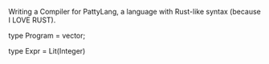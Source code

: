 Writing a Compiler for PattyLang, a language with Rust-like syntax (because I LOVE RUST).

type Program = vector<Expr>;

type Expr = Lit(Integer)